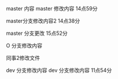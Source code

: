 master 内容
master 修改内容 14点59分

master分支修改内容2 14点38分

master 分支更改 15点52分

O 分支修改内容



同事2修改文件












dev 分支修改内容
dev 分支修改内容 11点54分
